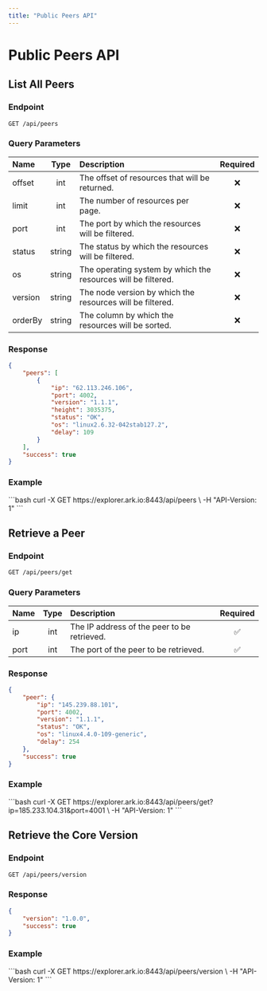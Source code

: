 ```yaml
---
title: "Public Peers API"
---
```


# Public Peers API

## List All Peers

### Endpoint

```
GET /api/peers
```

### Query Parameters

| Name    | Type   | Description                                                   | Required |
| :------ | :----: | :------------------------------------------------------------ | :------: |
| offset  | int    | The offset of resources that will be returned.                | :x:      |
| limit   | int    | The number of resources per page.                             | :x:      |
| port    | int    | The port by which the resources will be filtered.             | :x:      |
| status  | string | The status by which the resources will be filtered.           | :x:      |
| os      | string | The operating system by which the resources will be filtered. | :x:      |
| version | string | The node version by which the resources will be filtered.     | :x:      |
| orderBy | string | The column by which the resources will be sorted.             | :x:      |

### Response

```json
{
    "peers": [
        {
            "ip": "62.113.246.106",
            "port": 4002,
            "version": "1.1.1",
            "height": 3035375,
            "status": "OK",
            "os": "linux2.6.32-042stab127.2",
            "delay": 109
        }
    ],
    "success": true
}
```

### Example

<request-example>
```bash
curl -X GET https://explorer.ark.io:8443/api/peers \
  -H "API-Version: 1"
```
</request-example>

## Retrieve a Peer

### Endpoint

```
GET /api/peers/get
```

### Query Parameters

| Name | Type | Description                                 | Required           |
| :--- | :--: | :------------------------------------------ | :----------------: |
| ip   | int  | The IP address of the peer to be retrieved. | :white_check_mark: |
| port | int  | The port of the peer to be retrieved.       | :white_check_mark: |

### Response

```json
{
    "peer": {
        "ip": "145.239.88.101",
        "port": 4002,
        "version": "1.1.1",
        "status": "OK",
        "os": "linux4.4.0-109-generic",
        "delay": 254
    },
    "success": true
}
```

### Example

<request-example>
```bash
curl -X GET https://explorer.ark.io:8443/api/peers/get?ip=185.233.104.31&port=4001 \
  -H "API-Version: 1"
```
</request-example>

## Retrieve the Core Version

### Endpoint

```
GET /api/peers/version
```

### Response

```json
{
    "version": "1.0.0",
    "success": true
}
```

### Example

<request-example>
```bash
curl -X GET https://explorer.ark.io:8443/api/peers/version \
  -H "API-Version: 1"
```
</request-example>
